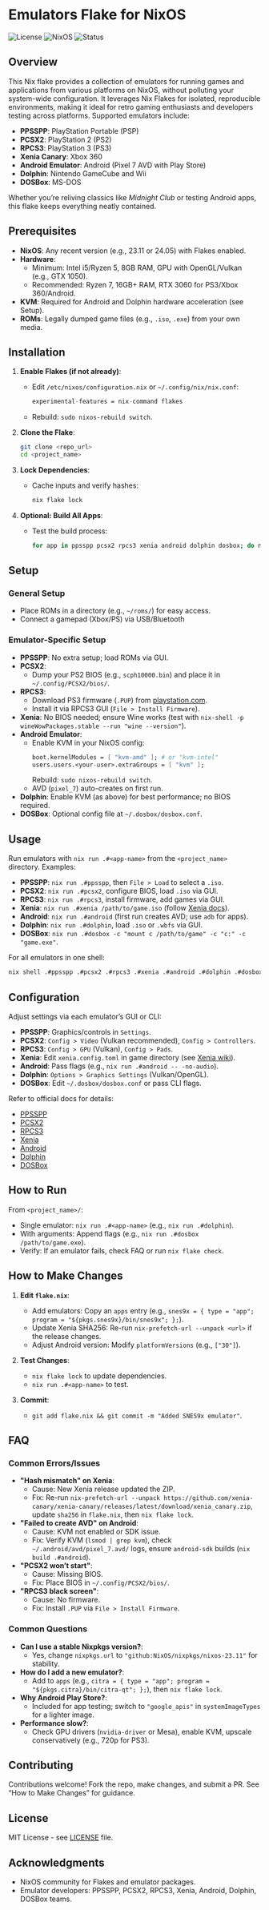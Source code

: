 # Emulators Flake for NixOS

![License](https://img.shields.io/badge/license-MIT-blue.svg)
![NixOS](https://img.shields.io/badge/OS-NixOS-lightgrey.svg)
![Status](https://img.shields.io/badge/status-stable-green.svg)

## Overview

This Nix flake provides a collection of emulators for running games and applications from various platforms on NixOS, without polluting your system-wide configuration. It leverages Nix Flakes for isolated, reproducible environments, making it ideal for retro gaming enthusiasts and developers testing across platforms. Supported emulators include:

- **PPSSPP**: PlayStation Portable (PSP)
- **PCSX2**: PlayStation 2 (PS2)
- **RPCS3**: PlayStation 3 (PS3)
- **Xenia Canary**: Xbox 360
- **Android Emulator**: Android (Pixel 7 AVD with Play Store)
- **Dolphin**: Nintendo GameCube and Wii
- **DOSBox**: MS-DOS

Whether you’re reliving classics like *Midnight Club* or testing Android apps, this flake keeps everything neatly contained.

## Prerequisites

- **NixOS**: Any recent version (e.g., 23.11 or 24.05) with Flakes enabled.
- **Hardware**: 
  - Minimum: Intel i5/Ryzen 5, 8GB RAM, GPU with OpenGL/Vulkan (e.g., GTX 1050).
  - Recommended: Ryzen 7, 16GB+ RAM, RTX 3060 for PS3/Xbox 360/Android.
- **KVM**: Required for Android and Dolphin hardware acceleration (see Setup).
- **ROMs**: Legally dumped game files (e.g., `.iso`, `.exe`) from your own media.

## Installation

1. **Enable Flakes (if not already)**:
   - Edit `/etc/nixos/configuration.nix` or `~/.config/nix/nix.conf`:
     ```nix
     experimental-features = nix-command flakes
     ```
   - Rebuild: `sudo nixos-rebuild switch`.

2. **Clone the Flake**:
   ```bash
   git clone <repo_url>
   cd <project_name>
   ```

3. **Lock Dependencies**:
   - Cache inputs and verify hashes:
     ```bash
     nix flake lock
     ```

4. **Optional: Build All Apps**:
   - Test the build process:
     ```bash
     for app in ppsspp pcsx2 rpcs3 xenia android dolphin dosbox; do nix build .#$app; done
     ```

## Setup

### General Setup
- Place ROMs in a directory (e.g., `~/roms/`) for easy access.
- Connect a gamepad (Xbox/PS) via USB/Bluetooth

### Emulator-Specific Setup
- **PPSSPP**: No extra setup; load ROMs via GUI.
- **PCSX2**: 
  - Dump your PS2 BIOS (e.g., `scph10000.bin`) and place it in `~/.config/PCSX2/bios/`.
- **RPCS3**: 
  - Download PS3 firmware (`.PUP`) from [playstation.com](https://www.playstation.com/en-us/support/hardware/ps3/system-software/).
  - Install it via RPCS3 GUI (`File > Install Firmware`).
- **Xenia**: No BIOS needed; ensure Wine works (test with `nix-shell -p wineWowPackages.stable --run "wine --version"`).
- **Android Emulator**: 
  - Enable KVM in your NixOS config:
    ```nix
    boot.kernelModules = [ "kvm-amd" ]; # or "kvm-intel"
    users.users.<your-user>.extraGroups = [ "kvm" ];
    ```
    Rebuild: `sudo nixos-rebuild switch`.
  - AVD (`pixel_7`) auto-creates on first run.
- **Dolphin**: Enable KVM (as above) for best performance; no BIOS required.
- **DOSBox**: Optional config file at `~/.dosbox/dosbox.conf`.

## Usage

Run emulators with `nix run .#<app-name>` from the `<project_name>` directory. Examples:

- **PPSSPP**: `nix run .#ppsspp`, then `File > Load` to select a `.iso`.
- **PCSX2**: `nix run .#pcsx2`, configure BIOS, load `.iso` via GUI.
- **RPCS3**: `nix run .#rpcs3`, install firmware, add games via GUI.
- **Xenia**: `nix run .#xenia /path/to/game.iso` (follow [Xenia docs](https://xenia.jp/docs)).
- **Android**: `nix run .#android` (first run creates AVD; use `adb` for apps).
- **Dolphin**: `nix run .#dolphin`, load `.iso` or `.wbfs` via GUI.
- **DOSBox**: `nix run .#dosbox -c "mount c /path/to/game" -c "c:" -c "game.exe"`.

For all emulators in one shell:
```bash
nix shell .#ppsspp .#pcsx2 .#rpcs3 .#xenia .#android .#dolphin .#dosbox
```

## Configuration

Adjust settings via each emulator’s GUI or CLI:
- **PPSSPP**: Graphics/controls in `Settings`.
- **PCSX2**: `Config > Video` (Vulkan recommended), `Config > Controllers`.
- **RPCS3**: `Config > GPU` (Vulkan), `Config > Pads`.
- **Xenia**: Edit `xenia.config.toml` in game directory (see [Xenia wiki](https://xenia.jp/wiki)).
- **Android**: Pass flags (e.g., `nix run .#android -- -no-audio`).
- **Dolphin**: `Options > Graphics Settings` (Vulkan/OpenGL).
- **DOSBox**: Edit `~/.dosbox/dosbox.conf` or pass CLI flags.

Refer to official docs for details:
- [PPSSPP](https://ppsspp.org/docs/)
- [PCSX2](https://wiki.pcsx2.net/)
- [RPCS3](https://rpcs3.net/wiki)
- [Xenia](https://xenia.jp/wiki)
- [Android](https://developer.android.com/studio/run/emulator)
- [Dolphin](https://wiki.dolphin-emu.org/)
- [DOSBox](https://dosbox.com/wiki/)

## How to Run

From `<project_name>/`:
- Single emulator: `nix run .#<app-name>` (e.g., `nix run .#dolphin`).
- With arguments: Append flags (e.g., `nix run .#dosbox /path/to/game.exe`).
- Verify: If an emulator fails, check FAQ or run `nix flake check`.

## How to Make Changes

1. **Edit `flake.nix`**:
   - Add emulators: Copy an `apps` entry (e.g., `snes9x = { type = "app"; program = "${pkgs.snes9x}/bin/snes9x"; };`).
   - Update Xenia SHA256: Re-run `nix-prefetch-url --unpack <url>` if the release changes.
   - Adjust Android version: Modify `platformVersions` (e.g., `["30"]`).

2. **Test Changes**:
   - `nix flake lock` to update dependencies.
   - `nix run .#<app-name>` to test.

3. **Commit**:
   - `git add flake.nix && git commit -m "Added SNES9x emulator"`.

## FAQ

### Common Errors/Issues
- **"Hash mismatch" on Xenia**:
  - Cause: New Xenia release updated the ZIP.
  - Fix: Re-run `nix-prefetch-url --unpack https://github.com/xenia-canary/xenia-canary/releases/latest/download/xenia_canary.zip`, update `sha256` in `flake.nix`, then `nix flake lock`.
- **"Failed to create AVD" on Android**:
  - Cause: KVM not enabled or SDK issue.
  - Fix: Verify KVM (`lsmod | grep kvm`), check `~/.android/avd/pixel_7.avd/` logs, ensure `android-sdk` builds (`nix build .#android`).
- **"PCSX2 won’t start"**:
  - Cause: Missing BIOS.
  - Fix: Place BIOS in `~/.config/PCSX2/bios/`.
- **"RPCS3 black screen"**:
  - Cause: No firmware.
  - Fix: Install `.PUP` via `File > Install Firmware`.

### Common Questions
- **Can I use a stable Nixpkgs version?**:
  - Yes, change `nixpkgs.url` to `"github:NixOS/nixpkgs/nixos-23.11"` for stability.
- **How do I add a new emulator?**:
  - Add to `apps` (e.g., `citra = { type = "app"; program = "${pkgs.citra}/bin/citra-qt"; };`), then `nix flake lock`.
- **Why Android Play Store?**:
  - Included for app testing; switch to `"google_apis"` in `systemImageTypes` for a lighter image.
- **Performance slow?**:
  - Check GPU drivers (`nvidia-driver` or Mesa), enable KVM, upscale conservatively (e.g., 720p for PS3).

## Contributing

Contributions welcome! Fork the repo, make changes, and submit a PR. See “How to Make Changes” for guidance.

## License

MIT License - see [LICENSE](LICENSE) file.

## Acknowledgments

- NixOS community for Flakes and emulator packages.
- Emulator developers: PPSSPP, PCSX2, RPCS3, Xenia, Android, Dolphin, DOSBox teams.

